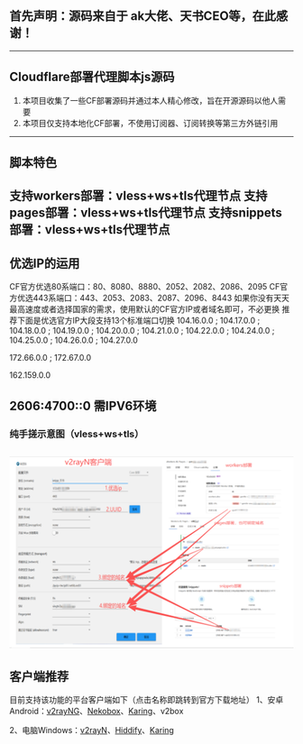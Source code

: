## 首先声明：源码来自于 ak大佬、天书CEO等，在此感谢！
-------------------------------------------------------------
## Cloudflare部署代理脚本js源码

1. 本项目收集了一些CF部署源码并通过本人精心修改，旨在开源源码以他人需要
2. 本项目仅支持本地化CF部署，不使用订阅器、订阅转换等第三方外链引用
-------------------------------------------------------------
## 脚本特色
支持workers部署：vless+ws+tls代理节点
支持pages部署：vless+ws+tls代理节点
支持snippets部署：vless+ws+tls代理节点
-------------------------------------------------------------
## 优选IP的运用
CF官方优选80系端口：80、8080、8880、2052、2082、2086、2095
CF官方优选443系端口：443、2053、2083、2087、2096、8443
如果你没有天天最高速度或者选择国家的需求，使用默认的CF官方IP或者域名即可，不必更换
推荐下面是优选官方IP大段支持13个标准端口切换
104.16.0.0 ; 104.17.0.0 ; 104.18.0.0 ; 104.19.0.0 ; 104.20.0.0 ; 104.21.0.0 ; 104.22.0.0 ; 104.24.0.0 ; 104.25.0.0 ; 104.26.0.0 ; 104.27.0.0 

172.66.0.0 ; 172.67.0.0

162.159.0.0

2606:4700::0 需IPV6环境
-------------------------------------------------------------
### 纯手搓示意图（vless+ws+tls）<br>
   ![这是图片](/image/手搓.png "vless")<br>
------------------------------------------------------------- 
## 客户端推荐
目前支持该功能的平台客户端如下（点击名称即跳转到官方下载地址）
1、安卓Android：[v2rayNG](https://github.com/2dust/v2rayNG/tags)、[Nekobox](https://github.com/starifly/NekoBoxForAndroid/releases)、[Karing](https://github.com/KaringX/karing/tags)、v2box

2、电脑Windows：[v2rayN](https://github.com/2dust/v2rayN/tags)、[Hiddify](https://github.com/hiddify/hiddify-next/tags)、[Karing](https://github.com/KaringX/karing/tags)
